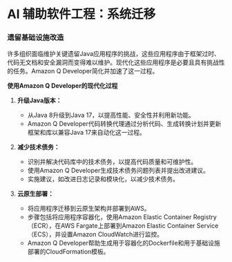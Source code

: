 # AI 辅助软件工程：系统迁移

### 遗留基础设施改造

许多组织面临维护关键遗留Java应用程序的挑战，这些应用程序由于框架过时、代码无文档和安全漏洞而变得难以维护。现代化这些应用程序是必要且具有挑战性的任务。Amazon
Q Developer简化并加速了这一过程。

**使用Amazon Q Developer的现代化过程**

1. **升级Java版本：**
    - 从Java 8升级到Java 17，以提高性能、安全性并利用新功能。
    - Amazon Q Developer代码转换代理通过分析代码、生成转换计划并更新框架和库以兼容Java 17来自动化这一过程。

2. **减少技术债务：**
    - 识别并解决代码库中的技术债务，以提高代码质量和可维护性。
    - 使用Amazon Q Developer生成技术债务问题列表并提出改进建议。
    - 实施建议，如改进日志记录和模块化，以减少技术债务。

3. **云原生部署：**
    - 将应用程序迁移到云原生架构并部署到AWS。
    - 步骤包括将应用程序容器化，使用Amazon Elastic Container Registry（ECR），在AWS Fargate上部署到Amazon Elastic Container
      Service（ECS），并设置Amazon CloudWatch进行监控。
    - Amazon Q Developer帮助生成用于容器化的Dockerfile和用于基础设施部署的CloudFormation模板。

